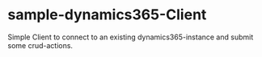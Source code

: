 # sample-dynamics365-Client
Simple Client to connect to an existing dynamics365-instance and submit some crud-actions.
